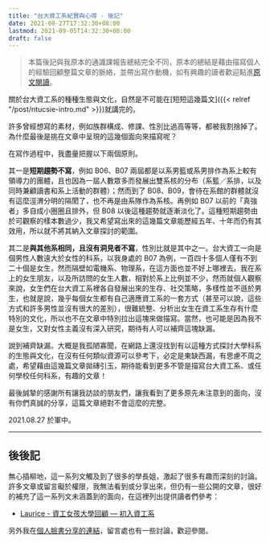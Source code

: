 ```yaml
---
title: "台大資工系紀實與心得 - 後記"
date: 2021-08-27T17:32:30+08:00
lastmod: 2021-09-05T14:32:30+08:00
draft: false
---
```


> 本篇後記與我原本的通識課報告總結完全不同，原本的總結是藉由描寫個人的經驗回顧整篇文章的脈絡，並帶出寫作動機，如有興趣的讀者歡迎點進[原文閱讀](https://docs.google.com/document/d/1MeiR9YaCFJp0BfSkLb5O7yqBIiZZHjuwOzH9qye-ug8/edit#)。

關於台大資工系的種種生態與文化，自然是不可能在[短短這幾篇文]({{< relref "/post/ntucsie-intro.md" >}})就講完的。

許多曾經想寫的素材，例如族群構成、修課、性別比過高等等，都被我割捨掉了。為什麼最後是挑在文章中呈現的這幾個面向來描寫呢？

在寫作過程中，我盡量把握以下兩個原則。

其一是**短期趨勢不寫**，例如 B06、B07 兩屆都是以系男籃或系男排作為系上較有領導力的團體，且也因為一屆人數眾多而發展出雙系核的分布（系籃／系排，以及同時兼顧讀書和系上活動的群體）；然而到了 B08、B09，會待在系館的群體就沒有這麼涇渭分明的隔閡了，也不再是由系隊作為系核。再例如 B07 以前的「真強者」多自成小圈圈且排外，但 B08 以後這種趨勢就逐漸淡化了。這種短期趨勢由於可觀察的樣本數過少，我又希望寫出來的這幾篇文章能歷經五年、十年而仍有其效用，所以就不將其納入文章探討的範圍。

其二是**與其他系相同，且沒有洞見者不寫**，性別比就是其中之一。台大資工一向是個男性人數遠大於女性的科系，以我身處的 B07 為例，一百四十多個人僅有不到二十個是女生，然而隔壁如電機系、物理系，在這方面也並不好上哪裡去。我在系上的女生朋友，以及所訪問的女生人數，相對於系上比例並不少，然而就個人觀察來說，女生們在台大資工系裡各自發展出來的生存、社交策略，多樣性並不遜於男生，也就是說，幾乎每個女生都有自己適應資工系的一套方式（甚至可以說，這些方式和許多男性並沒有很大的差別），很難統整、分析出女生在資工系生存有什麼特別的文化，所以也不在文章中特別拉出這塊來做描寫。當然，也可能是因為我不是女生，又對女性主義沒有深入研究，期待有人可以補齊這塊缺漏。

說到補齊缺漏，大概是我孤陋寡聞，在網路上還沒找到有以這種方式探討大學科系的生態與文化，在沒有任何類似資源可以參考下，必定是東缺西漏，有思慮不周之處，希望藉由這幾篇文章拋磚引玉，期待能看到更多不管是描寫台大資工系、或任何學校任何科系，有趣的文章！

最後誠摯的感謝所有讓我訪談的朋友們，讓我看到了更多原先未注意到的面向，沒有你們真誠的分享，這篇文章絕對不會這麼的完整。

2021.08.27 於軍中。

---
## 後後記

無心插柳地，這一系列文觸及到了很多的學長姐，激起了很多有趣而深刻的討論。許多文章或留言礙於權限，我無法看到或分享出來，但仍有一些公開的文章，很好的補充了這一系列文未涵蓋到的面向，在這裡列出提供讀者們參考：

- [Laurice - 資工女孩大學回顧 — 初入資工系](https://medium.com/@austinlaurice/資工女孩大學回顧-初入資工系-927addd3256e)

另外我在[個人臉書分享的連結](https://www.facebook.com/jameshwc/posts/4639929782705168)，留言處也有一些討論，歡迎參閱。